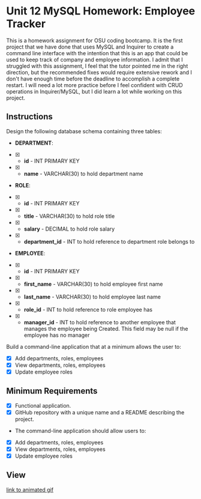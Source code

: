 # Unit 12 MySQL Homework: Employee Tracker

This is a homework assignment for OSU coding bootcamp. It is the first project that we have done that uses MySQL and Inquirer to create a command line interface with the intention that this is an app that could be used to keep track of company and employee information. I admit that I struggled with this assignment, I feel that the tutor pointed me in the right direction, but the recommended fixes would require extensive rework and I don't have enough time before the deadline to accomplish a complete restart. I will need a lot more practice before I feel confident with CRUD operations in Inquirer/MySQL, but I did learn a lot while working on this project.

## Instructions

Design the following database schema containing three tables:

* **DEPARTMENT**:

- [x]  * **id** - INT PRIMARY KEY
- [x]  * **name** - VARCHAR(30) to hold department name

* **ROLE**:

- [x]  * **id** - INT PRIMARY KEY
- [x]  * **title** -  VARCHAR(30) to hold role title
- [x]  * **salary** -  DECIMAL to hold role salary
- [x]  * **department_id** -  INT to hold reference to department role belongs to

* **EMPLOYEE**:

- [x]  * **id** - INT PRIMARY KEY
- [x]  * **first_name** - VARCHAR(30) to hold employee first name
- [x]  * **last_name** - VARCHAR(30) to hold employee last name
- [x]  * **role_id** - INT to hold reference to role employee has
- [x]  * **manager_id** - INT to hold reference to another employee that manages the employee being Created. This field may be null if the employee has no manager
  
Build a command-line application that at a minimum allows the user to:

- [x] Add departments, roles, employees
- [x] View departments, roles, employees
- [x] Update employee roles

## Minimum Requirements
- [x] Functional application.
- [x] GitHub repository with a unique name and a README describing the project.

* The command-line application should allow users to:

- [x] Add departments, roles, employees
- [x] View departments, roles, employees
- [x] Update employee roles

## View
[link to animated gif](https://github.com/mdurst365/employee_tracker/blob/main/employee_tracker.gif)

